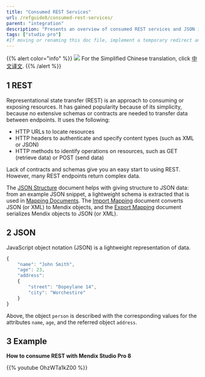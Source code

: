 ```yaml
---
title: "Consumed REST Services"
url: /refguide8/consumed-rest-services/
parent: "integration"
description: "Presents an overview of consumed REST services and JSON in Mendix."
tags: ["studio pro"]
#If moving or renaming this doc file, implement a temporary redirect and let the respective team know they should update the URL in the product. See Mapping to Products for more details.
---
```


{{% alert color="info" %}}
<img src="/attachments/china.png" class="d-inline-block" /> For the Simplified Chinese translation, click [中文译文](https://cdn.mendix.tencent-cloud.com/documentation/refguide8/consumed-rest-services.pdf).
{{% /alert %}}

## 1 REST

Representational state transfer (REST) is an approach to consuming or exposing resources. It has gained popularity because of its simplicity, because no extensive schemas or contracts are needed to transfer data between endpoints. It uses the following:

* HTTP URLs to locate resources
* HTTP headers to authenticate and specify content types (such as XML or JSON)
* HTTP methods to identify operations on resources, such as GET (retrieve data) or POST (send data)

Lack of contracts and schemas give you an easy start to using REST. However, many REST endpoints return complex data.

The [JSON Structure](/refguide8/json-structures/) document helps with giving structure to JSON data: from an example JSON snippet, a lightweight schema is extracted that is used in [Mapping Documents](/refguide8/mapping-documents/). The [Import Mapping](/refguide8/import-mappings/) document converts JSON (or XML) to Mendix objects, and the [Export Mapping](/refguide8/export-mappings/) document serializes Mendix objects to JSON (or XML).

## 2 JSON

JavaScript object notation (JSON) is a lightweight representation of data. 

```js
{
	"name": "John Smith",
	"age": 23,
	"address": 
	{
		"street": "Dopeylane 14",
		"city": "Worchestire"
	}
}
```

Above, the object `person` is described with the corresponding values for the attributes `name`, `age`, and the referred object `address`.

## 3 Example

**How to consume REST with Mendix Studio Pro 8**

{{% youtube OhzWTa1kZ00 %}}
